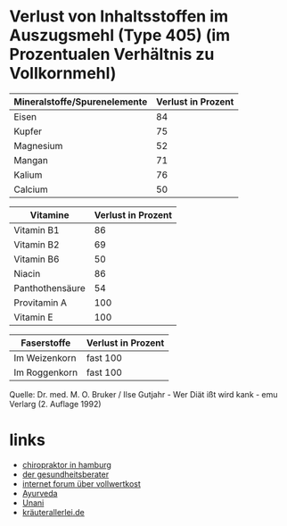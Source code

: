# Verlust von Inhaltsstoffen im Auszugsmehl (Type 405) (im Prozentualen Verhältnis zu Vollkornmehl)

| Mineralstoffe/Spurenelemente | Verlust in Prozent |
| --- | --- |
| Eisen | 84 |
| Kupfer | 75 |
| Magnesium | 52 |
| Mangan | 71 |
| Kalium | 76 | 
| Calcium | 50 |

| Vitamine | Verlust in Prozent |
| --- | --- |
| Vitamin B1 | 86 |
| Vitamin B2 | 69 |
| Vitamin B6 | 50 |
| Niacin | 86 |
| Panthothensäure | 54 |
| Provitamin A | 100 |
| Vitamin E | 100 |

| Faserstoffe | Verlust in Prozent |
| --- | --- |
| Im Weizenkorn | fast 100 |
| Im Roggenkorn | fast 100 |

Quelle: Dr. med. M. O. Bruker / Ilse Gutjahr - Wer Diät ißt wird kank - emu Verlarg (2. Auflage 1992)

# links

* [chiropraktor in hamburg](http://www.chiropraxis-hamburg.de/Chiropraktor.htm)
* [der gesundheitsberater](https://gesundheitsberater.de/)
* [internet forum über vollwertkost](http://www.gesundheitsforum-mainz-wiesbaden.de/forum/index.php)
* [Ayurveda](https://de.wikipedia.org/wiki/Ayurveda)
* [Unani](https://de.wikipedia.org/wiki/Unani)
* [kräuterallerlei.de](http://www.kraeuterallerlei.de/)
